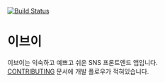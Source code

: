 [![Build Status](https://travis-ci.org/CartoonIsArt/blacky.svg?branch=master)](https://travis-ci.org/CartoonIsArt/blacky)

# 이브이  
이브이는 익숙하고 예쁘고 쉬운 SNS 프론트엔드 앱입니다.  
[CONTRIBUTING](https://github.com/CartoonIsArt/blacky/blob/master/CONTRIBUTING.md) 문서에 개발 플로우가 적혀있습니다.  
